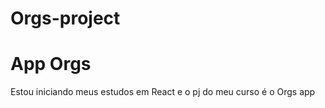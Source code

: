 # Orgs-project
<h1>App Orgs</h1>
<p>Estou iniciando meus estudos em React e o pj do meu curso é o Orgs app</p>
